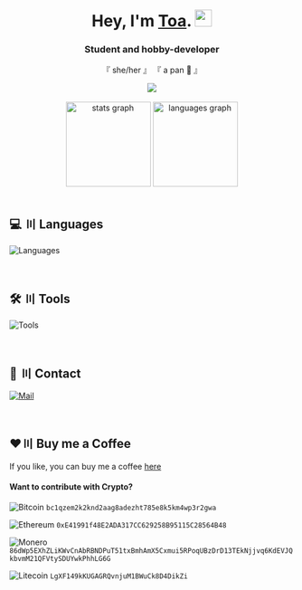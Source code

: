 
<h1 align="center">Hey, I'm <a href="https://l.toaaa.de">Toa</a>. <img src="https://i.toaaa.de/i/wave.gif" width="30px" height="30px"></h1>
<h3 align="center">Student and hobby-developer</h3>

<p align="center">
    『 she/her 』
    『 a pan 🍳 』
</p>

<div align="center">
<img src="https://lanyard-profile-readme.vercel.app/api/622463049261121567?&bg=151515">
</div>
<br />
<div align="center">
  <img src="https://github-readme-stats.vercel.app/api?username=toaaa&hide_title=false&hide_rank=false&show_icons=true&include_all_commits=true&count_private=true&disable_animations=false&theme=dark&locale=en&hide_border=true" height="150" alt="stats graph"  />
  <img src="https://github-readme-stats.vercel.app/api/top-langs?username=toaaa&locale=en&hide_title=false&layout=compact&card_width=320&langs_count=6&theme=dark&hide_border=true&hide=lua,javascript,c,c%2B%2B" height="150" alt="languages graph"  />
</div>
<br />


## 💻 〣 Languages

![Languages](https://skillicons.dev/icons?i=svelte,astro,ts,php,rust,go,cs)

<br />

## 🛠️ 〣 Tools

![Tools](https://skillicons.dev/icons?i=vscode,visualstudio,ps,pr,github,git,nodejs,mysql,postgresql,docker,linux)

<br />

## 💬 〣 Contact
[![Mail](https://img.shields.io/badge/-Send%20me%20a%20mail-6666ff?style=flat-square&logo=gmail&logoColor=white)](mailto:hi@toaaa.de)

<br />

## ♥️〣 Buy me a Coffee
If you like, you can buy me a coffee  [here](https://buymeacoffee.com/toaaa)

#### Want to contribute with Crypto?

![Bitcoin](https://img.shields.io/badge/-BTC-4c4c4c?style=flat-square&logo=bitcoin&logoColor=d3d3d3) 
`bc1qzem2k2knd2aag8adezht785e8k5km4wp3r2gwa`

![Ethereum](https://img.shields.io/badge/-ETH-4c4c4c?style=flat-square&logo=ethereum&logoColor=ecf0f1) 
`0xE41991f48E2ADA317CC629258B95115C28564B48`

![Monero](https://img.shields.io/badge/-XMR-4c4c4c?style=flat-square&logo=monero&logoColor=ff6600) 
`86dWp5EXhZLiKWvCnAbRBNDPuT51txBmhAmX5Cxmui5RPoqUBzDrD13TEkNjjvq6KdEVJQkbvmM21QFVtySDUYwkPhhLG6G`

![Litecoin](https://img.shields.io/badge/-LTC-4c4c4c?style=flat-square&logo=litecoin&logoColor=d3d3d3) 
`LgXF149kKUGAGRQvnjuM1BWuCk8D4DikZi`
